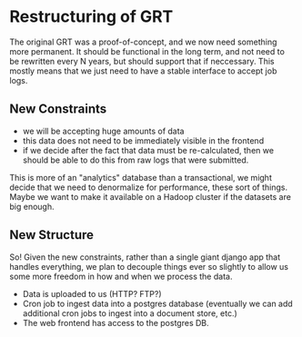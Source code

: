 # Restructuring of GRT

The original GRT was a proof-of-concept, and we now need something more permanent. It should be functional in the long
term, and not need to be rewritten every N years, but should support that if neccessary. This mostly means that we just
need to have a stable interface to accept job logs.

## New Constraints

- we will be accepting huge amounts of data
- this data does not need to be immediately visible in the frontend
- if we decide after the fact that data must be re-calculated, then we should be able to do this from raw logs that were
  submitted.

This is more of an "analytics" database than a transactional, we might decide that we need to denormalize for
performance, these sort of things. Maybe we want to make it available on a Hadoop cluster if the datasets are big
enough.

## New Structure

So! Given the new constraints, rather than a single giant django app that handles everything, we plan to decouple things
ever so slightly to allow us some more freedom in how and when we process the data.

- Data is uploaded to us (HTTP? FTP?)
- Cron job to ingest data into a postgres database (eventually we can add additional cron jobs to ingest into a document
  store, etc.)
- The web frontend has access to the postgres DB.
